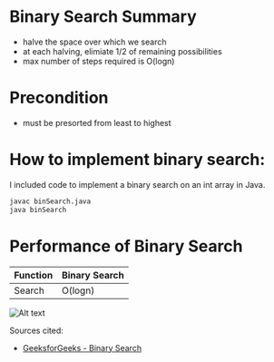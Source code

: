 # Binary Search Summary

- halve the space over which we search
- at each halving, elimiate 1/2 of remaining possibilities
- max number of steps required is O(logn)

# Precondition
- must be presorted from least to highest

# How to implement binary search:
I included code to implement a binary search on an int array in Java. 
```sh
javac binSearch.java
java binSearch
```

# Performance of Binary Search
| Function | Binary Search | 
| ------ | - | 
| Search | O(logn) | 

![Alt text](VisualizationOfBinarySearch.jpg?raw=true "Visualization of binary search")

Sources cited: 
- [GeeksforGeeks - Binary Search](https://www.geeksforgeeks.org/binary-search/)

